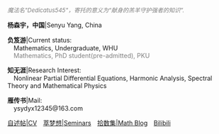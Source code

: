 <style>
.bjimg{
  position: fixed;
  top: 0;
  left: 0;
  width:100%;
height:100%;
min-width: 1000px;
z-index:-10;
zoom: 1;
  background-image: url();
  background-repeat: no-repeat;
  background-size: contain;
  background-position: center 0;
  opacity: 0.3;
  }
</style>
<head>    
<script src="https://cdn.mathjax.org/mathjax/latest/MathJax.js?config=TeX-AMS-MML_HTMLorMML" type="text/javascript"></script>
<script type="text/x-mathjax-config">
MathJax.Hub.Config({
        tex2jax: {
        skipTags: ['script', 'noscript', 'style', 'textarea', 'pre'],
        inlineMath: [['$','$']]
        }
});
</script>
</head>
<div class="bjimg"></div>

*<font size="2" color="grey">魔法名"Dedicatus545"，寄托的意义为“献身的羔羊守护强者的知识”. </font>*

<p><b>杨森宇，中国</b>|Senyu Yang, China</p>
<p><b>负笈游</b>|Current status: <br>
  &emsp;Mathematics, Undergraduate, WHU<br>
  &emsp;<font color="grey">Mathematics, PhD student(pre-admitted), PKU</font> </p>
<p><b>知无涯</b>|Research Interest: <br> 
  &emsp;Nonlinear Partial Differential Equations, Harmonic Analysis, Spectral Theory and Mathematical Physics</p>
<p><b>雁传书</b>|Mail: <br>
  &emsp;ysydyx12345@163.com</p>
<a href="https://raw.github.com/SenyuYangPDELearner/SenyuYangPDELearner.github.io/main/images/CV20240528.pdf" style="margin-left">自述帖|CV</a>&emsp;<a href="seminars" target="_blank">萃梦想|Seminars</a>&emsp;<a href="blog" target="_blank">拾数集|Math Blog</a>&emsp;<a href="https://space.bilibili.com/693415657?spm_id_from=333.1007.0.0" target="_blank">Bilibili</a>
